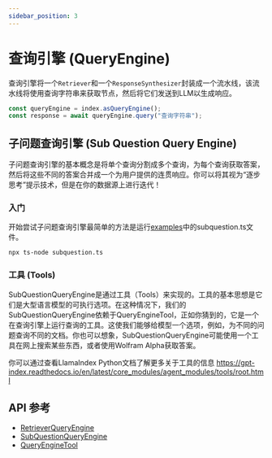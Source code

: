 ```yaml
---
sidebar_position: 3
---
```


# 查询引擎 (QueryEngine)

查询引擎将一个`Retriever`和一个`ResponseSynthesizer`封装成一个流水线，该流水线将使用查询字符串来获取节点，然后将它们发送到LLM以生成响应。

```typescript
const queryEngine = index.asQueryEngine();
const response = await queryEngine.query("查询字符串");
```

## 子问题查询引擎 (Sub Question Query Engine)

子问题查询引擎的基本概念是将单个查询分割成多个查询，为每个查询获取答案，然后将这些不同的答案合并成一个为用户提供的连贯响应。你可以将其视为“逐步思考”提示技术，但是在你的数据源上进行迭代！

### 入门

开始尝试子问题查询引擎最简单的方法是运行[examples](https://github.com/run-llama/LlamaIndexTS/blob/main/examples/subquestion.ts)中的subquestion.ts文件。

```bash
npx ts-node subquestion.ts
```

### 工具 (Tools)

SubQuestionQueryEngine是通过工具（Tools）来实现的。工具的基本思想是它们是大型语言模型的可执行选项。在这种情况下，我们的SubQuestionQueryEngine依赖于QueryEngineTool，正如你猜到的，它是一个在查询引擎上运行查询的工具。这使我们能够给模型一个选项，例如，为不同的问题查询不同的文档。你也可以想象，SubQuestionQueryEngine可能使用一个工具在网上搜索某些东西，或者使用Wolfram Alpha获取答案。

你可以通过查看LlamaIndex Python文档了解更多关于工具的信息 https://gpt-index.readthedocs.io/en/latest/core_modules/agent_modules/tools/root.html

## API 参考

- [RetrieverQueryEngine](../../api/classes/RetrieverQueryEngine.md)
- [SubQuestionQueryEngine](../../api/classes/SubQuestionQueryEngine.md)
- [QueryEngineTool](../../api/interfaces/QueryEngineTool.md)
